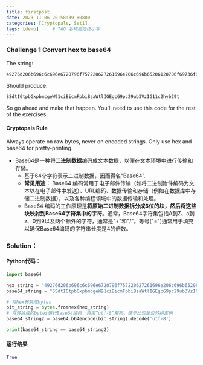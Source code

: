 ```yaml
---
title: firstpost
date: 2023-11-06 20:58:39 +0800
categories: [Cryptopals, Set1]
tags: [demo]     # TAG 名称应始终小写
---
```



### Challenge 1 Convert hex to base64

The string:

```
49276d206b696c6c696e6720796f757220627261696e206c696b65206120706f69736f6e6f7573206d757368726f6f6d
```

Should produce:

```
SSdtIGtpbGxpbmcgeW91ciBicmFpbiBsaWtlIGEgcG9pc29ub3VzIG11c2hyb29t
```

So go ahead and make that happen. You'll need to use this code for the rest of the exercises.

#### Cryptopals Rule

Always operate on raw bytes, never on encoded strings. Only use hex and base64 for pretty-printing.

- Base64是一种将**二进制数据**编码成文本数据，以便在文本环境中进行传输和存储。
  - 基于64个字符表示二进制数据，因而得名“Base64”.
  - **常见用途：** Base64 编码常用于电子邮件传输（如将二进制附件编码为文本以在电子邮件中发送）、URL编码、数据传输和存储（例如在数据库中存储二进制数据），以及各种编程领域中的数据传输和处理。
  - Base64 编码的工作原理是**将原始二进制数据拆分成6位的块，然后将这些块映射到Base64字符集中的字符**。通常，Base64字符集包括A到Z、a到z、0到9以及两个额外的字符，通常是"+"和"/"。等号("=")通常用于填充以确保Base64编码的字符串长度是4的倍数。

### Solution：

#### Python代码：

```py
import base64

hex_string = "49276d206b696c6c696e6720796f757220627261696e206c696b65206120706f69736f6e6f7573206d757368726f6f6d"
base64_string = "SSdtIGtpbGxpbmcgeW91ciBicmFpbiBsaWtlIGEgcG9pc29ub3VzIG11c2hyb29t"

# 将hex转换成bytes
bit_string = bytes.fromhex(hex_string)
# 将转换成的bytes进行Base64编码，再用“utf-8”解码，便于比较是否转换正确
base64_string2 = base64.b64encode(bit_string).decode('utf-8')

print(base64_string == base64_string2)

```

#### 运行结果

```python
True
```

